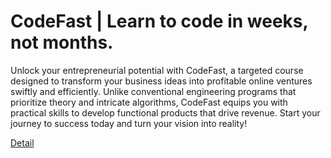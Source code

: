 # CodeFast | Learn to code in weeks, not months.

Unlock your entrepreneurial potential with CodeFast, a targeted course designed to transform your business ideas into profitable online ventures swiftly and efficiently. Unlike conventional engineering programs that prioritize theory and intricate algorithms, CodeFast equips you with practical skills to develop functional products that drive revenue. Start your journey to success today and turn your vision into reality! 

[Detail](https://eduitfree.com/course/codefast-learn-to-code-in-weeks-not-months)